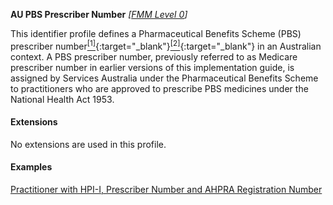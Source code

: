 **AU PBS Prescriber Number**  *[[FMM Level 0](guidance.html)]*

This identifier profile defines a Pharmaceutical Benefits Scheme (PBS) prescriber number[<sup>[1]</sup>](https://www.pbs.gov.au/info/healthpro/explanatory-notes/section1/Section_1_2_Explanatory_Notes){:target="_blank"}[<sup>[2]</sup>](https://meteor.aihw.gov.au/content/index.phtml/itemId/600762){:target="_blank"} in an Australian context. A PBS prescriber number, previously referred to as Medicare prescriber number in earlier versions of this implementation guide, is assigned by Services Australia under the Pharmaceutical Benefits Scheme to practitioners who are approved to prescribe PBS medicines under the National Health Act 1953.  


#### Extensions

No extensions are used in this profile.


#### Examples

[Practitioner with HPI-I, Prescriber Number and AHPRA Registration Number](Practitioner-example0.html)


